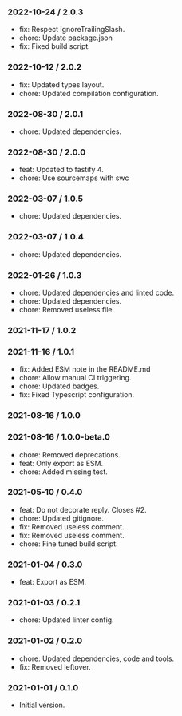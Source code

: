 ### 2022-10-24 / 2.0.3

- fix: Respect ignoreTrailingSlash.
- chore: Update package.json
- fix: Fixed build script.

### 2022-10-12 / 2.0.2

- fix: Updated types layout.
- chore: Updated compilation configuration.

### 2022-08-30 / 2.0.1

- chore: Updated dependencies.

### 2022-08-30 / 2.0.0

- feat: Updated to fastify 4.
- chore: Use sourcemaps with swc

### 2022-03-07 / 1.0.5

- chore: Updated dependencies.

### 2022-03-07 / 1.0.4

- chore: Updated dependencies.

### 2022-01-26 / 1.0.3

- chore: Updated dependencies and linted code.
- chore: Updated dependencies.
- chore: Removed useless file.

### 2021-11-17 / 1.0.2


### 2021-11-16 / 1.0.1

- fix: Added ESM note in the README.md
- chore: Allow manual CI triggering.
- chore: Updated badges.
- fix: Fixed Typescript configuration.

### 2021-08-16 / 1.0.0


### 2021-08-16 / 1.0.0-beta.0

- chore: Removed deprecations.
- feat: Only export as ESM.
- chore: Added missing test.

### 2021-05-10 / 0.4.0

- feat: Do not decorate reply. Closes #2.
- chore: Updated gitignore.
- fix: Removed useless comment.
- fix: Removed useless comment.
- chore: Fine tuned build script.

### 2021-01-04 / 0.3.0

- feat: Export as ESM.

### 2021-01-03 / 0.2.1

- chore: Updated linter config.

### 2021-01-02 / 0.2.0

- chore: Updated dependencies, code and tools.
- fix: Removed leftover.

### 2021-01-01 / 0.1.0

- Initial version.
